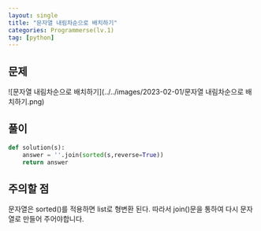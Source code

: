 ```yaml
---
layout: single
title: "문자열 내림차순으로 배치하기"
categories: Programmerse(lv.1)
tag: [python]
---
```


## 문제

![문자열 내림차순으로 배치하기](../../images/2023-02-01/문자열 내림차순으로 배치하기.png)

## 풀이

```python
def solution(s):
    answer = ''.join(sorted(s,reverse=True))
    return answer
```



## 주의할 점

문자열은 sorted()를 적용하면 list로 형변환 된다. 따라서 join()문을 통하여 다시 문자열로 만들어 주어야합니다.